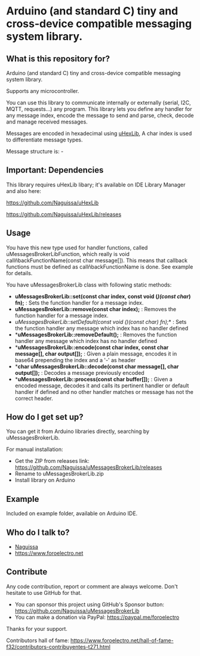#  Arduino (and standard C) tiny and cross-device compatible messaging system library.

## What is this repository for?

Arduino (and standard C) tiny and cross-device compatible messaging system library.

Supports any microcontroller.

You can use this library to communicate internally or externally (serial, I2C, MQTT, requests...) any program.
This library lets you define any handler for any message index, encode the message to send and parse, check, decode and manage received messages.

 Messages are encoded in hexadecimal using <a href="https://github.com/Naguissa/uHexLib">uHexLib</a>, A char index is used to differentiate message types.
 
 Message structure is:
 <INDEX CHAR>-<HEXADECIMAL ENCODED MESSAGE>


## Important: Dependencies

This library requires uHexLib libary; it's available on IDE Library Manager and also here:

https://github.com/Naguissa/uHexLib

https://github.com/Naguissa/uHexLib/releases



## Usage ##

You have this new type used for handler functions, called uMessagesBrokerLibFunction, which really is void callñbackFunctionName(const char message[]). This means that callback functions must be defined as callñbackFunctionName is done. See example for details.


You have uMessagesBrokerLib class with following static methods:

 - **uMessagesBrokerLib::set(const char index, const void (*)(const char*) fn);** : Sets the function handler for a message index.
 - **uMessagesBrokerLib::remove(const char index);** : Removes the function handler for a message index.
 - ***uMessagesBrokerLib::setDefault(const void (*)(const char*) fn);** : Sets the function handler any message which index has no handler defined
 - ***uMessagesBrokerLib::removeDefault();** : Removes the function handler any message which index has no handler defined
 - ***uMessagesBrokerLib::encode(const char index, const char message[], char output[]);** : Given a plain message, encodes it in base64 prepending the index and a '-' as header
 - ***char uMessagesBrokerLib::decode(const char message[], char output[]);** : Decodes a message previously encoded
 - ***uMessagesBrokerLib::process(const char buffer[]);** : Given a encoded message, decodes it and calls its pertinent handler or default handler if defined and no other handler matches or message has not the correct header.



## How do I get set up?

You can get it from Arduino libraries directly, searching by uMessagesBrokerLib.

For manual installation:

 * Get the ZIP from releases link: https://github.com/Naguissa/uMessagesBrokerLib/releases
 * Rename to uMessagesBrokerLib.zip
 * Install library on Arduino

## Example

Included on example folder, available on Arduino IDE.


## Who do I talk to?

 * [Naguissa](https://github.com/Naguissa)
 * https://www.foroelectro.net


## Contribute

Any code contribution, report or comment are always welcome. Don't hesitate to use GitHub for that.


 * You can sponsor this project using GitHub's Sponsor button: https://github.com/Naguissa/uMessagesBrokerLib
 * You can make a donation via PayPal: https://paypal.me/foroelectro


Thanks for your support.


Contributors hall of fame: https://www.foroelectro.net/hall-of-fame-f32/contributors-contribuyentes-t271.html
